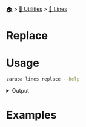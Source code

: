 <!--startTocHeader-->
[🏠](../../README.md) > [🔧 Utilities](../README.md) > [🚈 Lines](README.md)
# Replace
<!--endTocHeader-->

# Usage

<!--startCode-->
```bash
zaruba lines replace --help
```
 
<details>
<summary>Output</summary>
 
```````
Replace lines[index] with replacements

Usage:
  zaruba lines replace <lines> <replacements> [flags]

Flags:
  -h, --help        help for replace
  -i, --index int   desired pattern index
```````
</details>
<!--endCode-->

# Examples



<!--startTocSubTopic-->
<!--endTocSubTopic-->